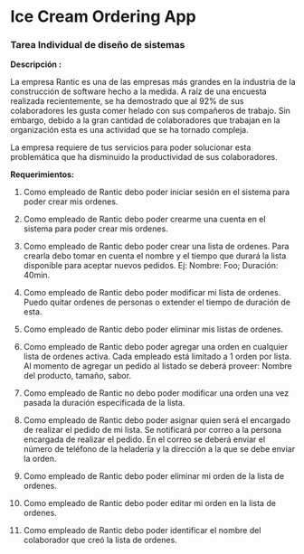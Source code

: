 # Ice Cream Ordering App



### Tarea Individual de diseño de sistemas



**Descripción :**

La empresa Rantic es una de las empresas más grandes en la industria de la construcción de software hecho a la medida. A raíz de una encuesta realizada recientemente, se ha demostrado que al 92% de sus colaboradores les gusta comer helado con sus compañeros de trabajo. Sin embargo, debido a la gran cantidad de colaboradores que trabajan en la organización esta es una actividad que se ha tornado compleja.

La empresa requiere de tus servicios para poder solucionar esta problemática que ha disminuido la productividad de sus colaboradores.



**Requerimientos:**

1. Como empleado de Rantic debo poder iniciar sesión en el sistema para poder crear mis ordenes.

2. Como empleado de Rantic debo poder crearme una cuenta en el sistema para poder crear mis ordenes.

3. Como empleado de Rantic debo poder crear una lista de ordenes. Para crearla debo tomar en cuenta el nombre y el tiempo que durará la lista disponible para aceptar nuevos pedidos. Ej: Nombre: Foo; Duración: 40min.

4. Como empleado de Rantic debo poder modificar mi lista de ordenes. Puedo quitar ordenes de personas o extender el tiempo de duración de esta.

5. Como empleado de Rantic debo poder eliminar mis listas de ordenes.

6. Como empleado de Rantic debo poder agregar una orden en cualquier lista de ordenes activa. Cada empleado está limitado a 1 orden por lista. Al momento de agregar un pedido al listado se deberá proveer: Nombre del producto, tamaño, sabor.

7. Como empleado de Rantic no debo poder modificar una orden una vez pasada la duración especificada de la lista.

8. Como empleado de Rantic debo poder asignar quien será el encargado de realizar el pedido de mi lista. Se notificará por correo a la persona encargada de realizar el pedido. En el correo se deberá enviar el número de teléfono de la heladería y la dirección a la que se debe enviar la orden.

9. Como empleado de Rantic debo poder eliminar mi orden de la lista de ordenes.

10. Como empleado de Rantic debo poder editar mi orden en la lista de ordenes.

11. Como empleado de Rantic debo poder identificar el nombre del colaborador que creó la lista de ordenes.

 
